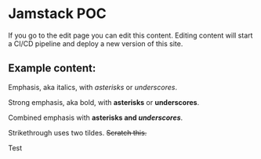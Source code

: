 # Jamstack POC

If you go to the edit page you can edit this content.
Editing content will start a CI/CD pipeline and deploy a new version of this site.

## Example content:

Emphasis, aka italics, with *asterisks* or _underscores_.

Strong emphasis, aka bold, with **asterisks** or __underscores__.

Combined emphasis with **asterisks and _underscores_**.

Strikethrough uses two tildes. ~~Scratch this.~~

Test